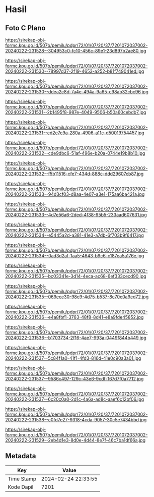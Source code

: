 # Hasil

## Foto C Plano

https://sirekap-obj-formc.kpu.go.id/507b/pemilu/pdpr/72/01/07/20/37/7201072037002-20240222-231528--304953c0-fc10-456c-89e1-23d897b2ae80.jpg

https://sirekap-obj-formc.kpu.go.id/507b/pemilu/pdpr/72/01/07/20/37/7201072037002-20240222-231530--78997d37-2f19-4653-a252-b81f749041ed.jpg

https://sirekap-obj-formc.kpu.go.id/507b/pemilu/pdpr/72/01/07/20/37/7201072037002-20240222-231530--ddea2c8d-7a4e-494a-9a65-c98ab32cbc96.jpg

https://sirekap-obj-formc.kpu.go.id/507b/pemilu/pdpr/72/01/07/20/37/7201072037002-20240222-231531--2b1495f8-987e-4049-9506-b50a60cebdb7.jpg

https://sirekap-obj-formc.kpu.go.id/507b/pemilu/pdpr/72/01/07/20/37/7201072037002-20240222-231531--cd2e7c9a-280a-4906-a11c-d50019754457.jpg

https://sirekap-obj-formc.kpu.go.id/507b/pemilu/pdpr/72/01/07/20/37/7201072037002-20240222-231532--cde9dbc6-51af-496e-b20a-0744e19b8b10.jpg

https://sirekap-obj-formc.kpu.go.id/507b/pemilu/pdpr/72/01/07/20/37/7201072037002-20240222-231532--f5b11516-cfe7-434d-888c-ddd29607cb87.jpg

https://sirekap-obj-formc.kpu.go.id/507b/pemilu/pdpr/72/01/07/20/37/7201072037002-20240222-231533--94d3cf03-d8aa-4e07-a3e1-175aa6ba421a.jpg

https://sirekap-obj-formc.kpu.go.id/507b/pemilu/pdpr/72/01/07/20/37/7201072037002-20240222-231533--4d7e56a6-2ded-4f38-95b5-233aad607631.jpg

https://sirekap-obj-formc.kpu.go.id/507b/pemilu/pdpr/72/01/07/20/37/7201072037002-20240222-231534--e5445a2d-a381-41e3-a7db-6f703b9f6417.jpg

https://sirekap-obj-formc.kpu.go.id/507b/pemilu/pdpr/72/01/07/20/37/7201072037002-20240222-231534--0ad3d2af-1aa5-4643-b9c6-c187ea5a176e.jpg

https://sirekap-obj-formc.kpu.go.id/507b/pemilu/pdpr/72/01/07/20/37/7201072037002-20240222-231535--bc03341e-3d14-4eca-ac68-6ef333cecd90.jpg

https://sirekap-obj-formc.kpu.go.id/507b/pemilu/pdpr/72/01/07/20/37/7201072037002-20240222-231535--069ecc30-98c9-4d75-b537-8c70e0a9cd72.jpg

https://sirekap-obj-formc.kpu.go.id/507b/pemilu/pdpr/72/01/07/20/37/7201072037002-20240222-231536--e4a8fbf1-3763-48f8-8d41-e8a9fde45852.jpg

https://sirekap-obj-formc.kpu.go.id/507b/pemilu/pdpr/72/01/07/20/37/7201072037002-20240222-231536--b1703734-2f16-4ae7-993a-0449f844b449.jpg

https://sirekap-obj-formc.kpu.go.id/507b/pemilu/pdpr/72/01/07/20/37/7201072037002-20240222-231537--5c84f1a0-41f1-4fd3-816d-41e0c90a3a01.jpg

https://sirekap-obj-formc.kpu.go.id/507b/pemilu/pdpr/72/01/07/20/37/7201072037002-20240222-231537--9586c497-129c-43e6-9cdf-167d7f0a7712.jpg

https://sirekap-obj-formc.kpu.go.id/507b/pemilu/pdpr/72/01/07/20/37/7201072037002-20240222-231537--6c20c0a0-2d1c-4a6a-ad8c-aaef6c12bf06.jpg

https://sirekap-obj-formc.kpu.go.id/507b/pemilu/pdpr/72/01/07/20/37/7201072037002-20240222-231538--c0fd7e27-9318-4cda-9057-30c5e7434bbd.jpg

https://sirekap-obj-formc.kpu.go.id/507b/pemilu/pdpr/72/01/07/20/37/7201072037002-20240222-231529--2eb4d1e3-8d0e-4d44-8e7f-46c7ba1df66a.jpg


## Metadata

| Key        | Value               |
| ---------- | ------------------- |
| Time Stamp | 2024-02-24 22:33:55 |
| Kode Dapil | 7201                |



